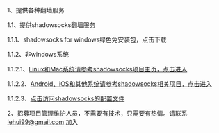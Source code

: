 1、提供各种翻墙服务

1.1、提供shadowsocks翻墙服务

1.1.1、shadowsocks for windows绿色免安装包，点击下载

1.1.2、非windows系统

1.1.2.1、[Linux和Mac系统请参考shadowsocks项目主页，点击进入](https://github.com/clowwindy/shadowsocks)

1.1.2.2、[Android、iOS和其他系统请参考shadowsocks相关项目，点击进入](https://github.com/clowwindy)

1.1.2.3、[点击访问shadowsocks的配置文件](https://github.com/lehui99/vpstunnel/tree/master/shadowsocks)

2、招募项目管理维护人员，不需要有技术，只需要有热情。请联系 lehui99@gmail.com 加入
